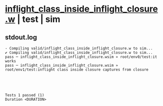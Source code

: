 # [inflight_class_inside_inflight_closure.w](../../../../../examples/tests/valid/inflight_class_inside_inflight_closure.w) | test | sim

## stdout.log
```log
- Compiling valid/inflight_class_inside_inflight_closure.w to sim...
✔ Compiling valid/inflight_class_inside_inflight_closure.w to sim...
pass ─ inflight_class_inside_inflight_closure.wsim » root/env0/test:it works                                           
pass ─ inflight_class_inside_inflight_closure.wsim » root/env1/test:inflight class inside closure captures from closure
 




Tests 1 passed (1) 
Duration <DURATION>

```

